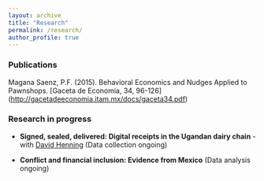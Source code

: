 ```yaml
---
layout: archive
title: "Research"
permalink: /research/
author_profile: true
---
```

<!-- Jump to:
- [Working papers](#working-papers)
- [Selected works in progress](#selected-works-in-progress)
- [Publications](#publications) -->

### Publications <a name="publications"></a>

Magana Saenz, P.F. (2015). Behavioral Economics and Nudges Applied to Pawnshops. [Gaceta de Economía, 34, 96-126] (http://gacetadeeconomia.itam.mx/docs/gaceta34.pdf)

### Research in progress <a name="in-progress"></a>

- **Signed, sealed, delivered: Digital receipts in the Ugandan dairy chain** - with [David Henning](https://djhenning.github.io/) (Data collection ongoing)


- **Conflict and financial inclusion: Evidence from Mexico** (Data analysis ongoing)
